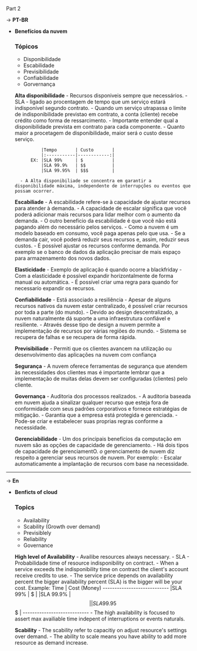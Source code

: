 Part 2

-> **PT-BR**

- **Benefícios da nuvem**
    ### Tópicos

    - Disponibilidade
    - Escabilidade
    - Previsibilidade
    - Confiabilidade
    - Gorvernança

    **Alta disponibilidade**
        - Recursos disponiveis sempre que necessários.
        - SLA - ligado ao procentagem de tempo que um serviço estará indisponível segundo contrato.
            - Quando um serviço utrapassa o limite de indisponibilidade previstao em contrato, a conta (cliente) recebe crédito como forma de ressarcimento.
        - Importante entender qual a disponibilidade prevista em contrato para cada componente.
        - Quanto maior a procetagem de disponibilidade, maior será o custo desse serviço.

                |Tempo       | Custo       |
                |:-----------|------------:|
            EX: |SLA 99%     | $           |
                |SLA 99.9%   | $$          |
                |SLA 99.95%  | $$$         |
                
        - A Alta disponibiliade se concentra em garantir a disponibilidade máxima, independente de interrupções ou eventos que possam ocorrer.

    **Escabiliade**
        - A escabilidade refere-se à capacidade de ajustar recursos para atender à demanda.
        - A capacidade de escalar significa que você poderá adicionar mais recursos para lidar melhor com o aumento da demanda.
        - O outro benefício da escabilidade é que você não está pagando além do necessário pelos serviços.
        - Como a nuvem é um modelo baseado em consumo, você paga apenas pelo que usa.
        - Se a demanda cair, você poderá reduzir seus recursos e, assim, reduzir seus custos.
        - É possível ajustar os recursos conforme demanda. Por exemplo se o banco de dados da aplicação precisar de mais espaço para armazenamento dos novos dados.
    
    **Elasticidade**
        - Exemplo de aplicação é quando ocorre a blackfriday
        - Com a elasticidade é possível expandir horizontalmente de forma manual ou automática.
        - É possível criar uma regra para quando for necessarío expandir os recursos.

    **Confiabilidade**
        - Está associado a resiliência
        - Apesar de alguns recursos nativos da nuvem estar centralizado, é possível criar recursos por toda a parte (do mundo).
        - Devido ao design descentralizado, a nuvem naturalmente dá suporte a uma infraestrutura confiável e resiliente.
        - Através desse tipo de design a nuvem permite a implementação de  recursos por várias regiões do mundo.
        - Sistema se recupera de falhas e se recupera de forma rápida.

    **Previsibiliade**
        - Permiti que os clientes avancem na utilização ou desenvolvimento das aplicações na nuvem com confiança

    **Segurança**
        - A nuvem oferece ferramentas de segurança que atendem às necessidades dos clientes mas é importante lembrar que a implementação de muitas delas devem ser configuradas (clientes) pelo cliente.

    **Governança**
        - Auditoria dos processos realizados.
        - A auditoria baseada em nuvem ajuda a sinalizar qualquer recurso que esteja fora de conformidade com seus padrões corporativos e fornece estratégias de mitigação.
        - Garantia que a empresa está protegida e gerenciada.
        - Pode-se criar e estabelecer suas proprias regras conforme a necessidade.

    **Gerenciabilidade**
        - Um dos principais benefícios da computação em nuvem são as opções de capacidade de gerenciamento.
        - Há dois tipos de capacidade de gerenciamentO.
        *o* gerenciamento de nuvem diz respeito a gerenciar seus recursos de nuvem. Por exemplo:
            - Escalar automaticamente a implantação de recursos com base na necessidade.
        
        

-----------------------------------------------

-> **En**

- **Benficts of cloud**
    ### Topics

    - Availability
    - Scability (Growth over demand)
    - Previsiblely
    - Reliability
    - Governance

    **High level of Availability**
        - Availibe resources always necessary.
        - SLA - Probabilidade time of resource indisponibility on contract.
            - When a service exceeds the indisponibility time on contract the client's account receive credits to use.
            - The service price depends on availability percent the bigger availability percent (SLA) is the bigger will be your cost.
            Example:
                Time         | Cost (Money)
                ----------------------------
                |SLA 99%     | $           |
                |SLA 99.9%   | $$          |
                |SLA 99.95%  | $$$         |
                ----------------------------
        - The high availability is focused to assert max availiable time indepent of interruptions or events naturals.
    
    **Scability**
        - The scability refer to capacitiy on adjust resource's settings over demand.
        - The ability to scale means you have ability to add more resource as demand increase.

